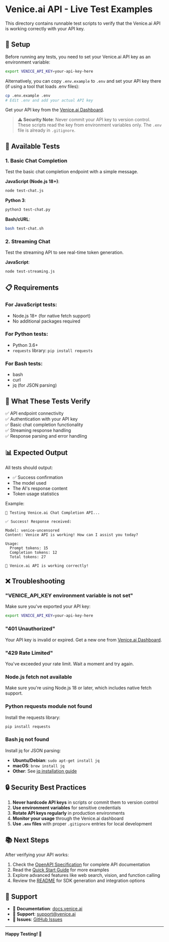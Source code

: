 # Venice.ai API - Live Test Examples

This directory contains runnable test scripts to verify that the Venice.ai API is working correctly with your API key.

## 🔑 Setup

Before running any tests, you need to set your Venice.ai API key as an environment variable:

```bash
export VENICE_API_KEY=your-api-key-here
```

Alternatively, you can copy `.env.example` to `.env` and set your API key there (if using a tool that loads .env files):

```bash
cp .env.example .env
# Edit .env and add your actual API key
```

Get your API key from the [Venice.ai Dashboard](https://venice.ai/dashboard).

> **⚠️ Security Note**: Never commit your API key to version control. These scripts read the key from environment variables only. The `.env` file is already in `.gitignore`.

## 🧪 Available Tests

### 1. Basic Chat Completion

Test the basic chat completion endpoint with a simple message.

**JavaScript (Node.js 18+)**:
```bash
node test-chat.js
```

**Python 3**:
```bash
python3 test-chat.py
```

**Bash/cURL**:
```bash
bash test-chat.sh
```

### 2. Streaming Chat

Test the streaming API to see real-time token generation.

**JavaScript**:
```bash
node test-streaming.js
```

## 📋 Requirements

### For JavaScript tests:
- Node.js 18+ (for native fetch support)
- No additional packages required

### For Python tests:
- Python 3.6+
- `requests` library: `pip install requests`

### For Bash tests:
- bash
- curl
- jq (for JSON parsing)

## 🎯 What These Tests Verify

✅ API endpoint connectivity  
✅ Authentication with your API key  
✅ Basic chat completion functionality  
✅ Streaming response handling  
✅ Response parsing and error handling  

## 📊 Expected Output

All tests should output:
- ✅ Success confirmation
- The model used
- The AI's response content
- Token usage statistics

Example:
```
🚀 Testing Venice.ai Chat Completion API...

✅ Success! Response received:

Model: venice-uncensored
Content: Venice API is working! How can I assist you today?

Usage:
  Prompt tokens: 15
  Completion tokens: 12
  Total tokens: 27

🎉 Venice.ai API is working correctly!
```

## ❌ Troubleshooting

### "VENICE_API_KEY environment variable is not set"
Make sure you've exported your API key:
```bash
export VENICE_API_KEY=your-api-key-here
```

### "401 Unauthorized"
Your API key is invalid or expired. Get a new one from [Venice.ai Dashboard](https://venice.ai/dashboard).

### "429 Rate Limited"
You've exceeded your rate limit. Wait a moment and try again.

### Node.js fetch not available
Make sure you're using Node.js 18 or later, which includes native fetch support.

### Python requests module not found
Install the requests library:
```bash
pip install requests
```

### Bash jq not found
Install jq for JSON parsing:
- **Ubuntu/Debian**: `sudo apt-get install jq`
- **macOS**: `brew install jq`
- **Other**: See [jq installation guide](https://stedolan.github.io/jq/download/)

## 🔒 Security Best Practices

1. **Never hardcode API keys** in scripts or commit them to version control
2. **Use environment variables** for sensitive credentials
3. **Rotate API keys regularly** in production environments
4. **Monitor your usage** through the Venice.ai dashboard
5. **Use `.env` files** with proper `.gitignore` entries for local development

## 📚 Next Steps

After verifying your API works:
1. Check the [OpenAPI Specification](https://github.com/Fayeblade1488/Venice_api_swagger/blob/main/venice.openapi.v3.yaml) for complete API documentation
2. Read the [Quick Start Guide](../QUICKSTART.md) for more examples
3. Explore advanced features like web search, vision, and function calling
4. Review the [README](../README.md) for SDK generation and integration options

## 💬 Support

- 📖 **Documentation**: [docs.venice.ai](https://docs.venice.ai)
- 💬 **Support**: support@venice.ai
- 🐛 **Issues**: [GitHub Issues](https://github.com/Fayeblade1488/Venice_api_swagger/issues)

---

**Happy Testing! 🚀**
